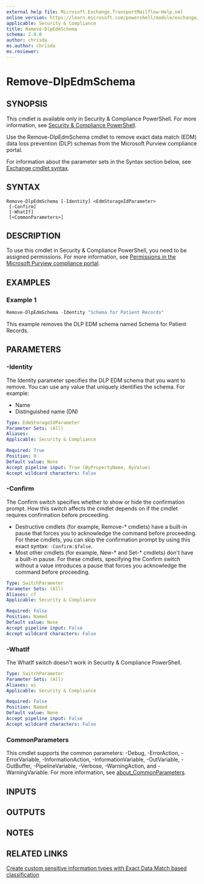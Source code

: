 ```yaml
---
external help file: Microsoft.Exchange.TransportMailflow-Help.xml
online version: https://learn.microsoft.com/powershell/module/exchange/Remove-DlpEdmSchema
applicable: Security & Compliance
title: Remove-DlpEdmSchema
schema: 2.0.0
author: chrisda
ms.author: chrisda
ms.reviewer:
---
```


# Remove-DlpEdmSchema

## SYNOPSIS
This cmdlet is available only in Security & Compliance PowerShell. For more information, see [Security & Compliance PowerShell](https://learn.microsoft.com/powershell/exchange/scc-powershell).

Use the Remove-DlpEdmSchema cmdlet to remove exact data match (EDM) data loss prevention (DLP) schemas from the Microsoft Purview compliance portal.

For information about the parameter sets in the Syntax section below, see [Exchange cmdlet syntax](https://learn.microsoft.com/powershell/exchange/exchange-cmdlet-syntax).

## SYNTAX

```
Remove-DlpEdmSchema [-Identity] <EdmStorageIdParameter>
 [-Confirm]
 [-WhatIf]
 [<CommonParameters>]
```

## DESCRIPTION
To use this cmdlet in Security & Compliance PowerShell, you need to be assigned permissions. For more information, see [Permissions in the Microsoft Purview compliance portal](https://learn.microsoft.com/microsoft-365/compliance/microsoft-365-compliance-center-permissions).

## EXAMPLES

### Example 1
```powershell
Remove-DlpEdmSchema -Identity "Schema for Patient Records"
```

This example removes the DLP EDM schema named Schema for Patient Records.

## PARAMETERS

### -Identity
The Identity parameter specifies the DLP EDM schema that you want to remove. You can use any value that uniquely identifies the schema. For example:

- Name
- Distinguished name (DN)

```yaml
Type: EdmStorageIdParameter
Parameter Sets: (All)
Aliases:
Applicable: Security & Compliance

Required: True
Position: 0
Default value: None
Accept pipeline input: True (ByPropertyName, ByValue)
Accept wildcard characters: False
```

### -Confirm
The Confirm switch specifies whether to show or hide the confirmation prompt. How this switch affects the cmdlet depends on if the cmdlet requires confirmation before proceeding.

- Destructive cmdlets (for example, Remove-\* cmdlets) have a built-in pause that forces you to acknowledge the command before proceeding. For these cmdlets, you can skip the confirmation prompt by using this exact syntax: `-Confirm:$false`.
- Most other cmdlets (for example, New-\* and Set-\* cmdlets) don't have a built-in pause. For these cmdlets, specifying the Confirm switch without a value introduces a pause that forces you acknowledge the command before proceeding.

```yaml
Type: SwitchParameter
Parameter Sets: (All)
Aliases: cf
Applicable: Security & Compliance

Required: False
Position: Named
Default value: None
Accept pipeline input: False
Accept wildcard characters: False
```

### -WhatIf
The WhatIf switch doesn't work in Security & Compliance PowerShell.

```yaml
Type: SwitchParameter
Parameter Sets: (All)
Aliases: wi
Applicable: Security & Compliance

Required: False
Position: Named
Default value: None
Accept pipeline input: False
Accept wildcard characters: False
```

### CommonParameters
This cmdlet supports the common parameters: -Debug, -ErrorAction, -ErrorVariable, -InformationAction, -InformationVariable, -OutVariable, -OutBuffer, -PipelineVariable, -Verbose, -WarningAction, and -WarningVariable. For more information, see [about_CommonParameters](https://go.microsoft.com/fwlink/p/?LinkID=113216).

## INPUTS

## OUTPUTS

## NOTES

## RELATED LINKS

[Create custom sensitive information types with Exact Data Match based classification](https://learn.microsoft.com/microsoft-365/compliance/create-custom-sensitive-information-types-with-exact-data-match-based-classification)
